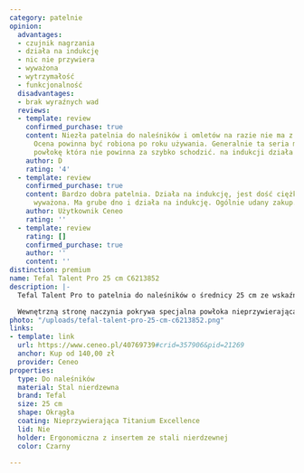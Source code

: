 ```yaml
---
category: patelnie
opinion:
  advantages:
  - czujnik nagrzania
  - działa na indukcję
  - nic nie przywiera
  - wyważona
  - wytrzymałość
  - funkcjonalność
  disadvantages:
  - brak wyraźnych wad
  reviews:
  - template: review
    confirmed_purchase: true
    content: Niezła patelnia do naleśników i omletów na razie nie ma z nia problemow.
      Ocena powinna być robiona po roku używania. Generalnie ta seria ma bardzo dobra
      powłokę która nie powinna za szybko schodzić. na indukcji działa bardzo dobrze.
    author: D
    rating: '4'
  - template: review
    confirmed_purchase: true
    content: Bardzo dobra patelnia. Działa na indukcję, jest dość ciężka, ale dobrze
      wyważona. Ma grube dno i działa na indukcję. Ogólnie udany zakup. Polecam!
    author: Użytkownik Ceneo
    rating: ''
  - template: review
    rating: []
    confirmed_purchase: true
    author: ''
    content: ''
distinction: premium
name: Tefal Talent Pro 25 cm C6213852
description: |-
  Tefal Talent Pro to patelnia do naleśników o średnicy 25 cm ze wskaźnikiem Soft-Touch, pozwalającym utrzymać optymalną temperaturę przygotowywanych potraw. Powłoka Titanium Excellence gwarantuje wysoką odporność na zarysowania, dzięki czemu użytkownik może z powodzeniem wykorzystać do niej metalowa akcesoria.

  Wewnętrzną stronę naczynia pokrywa specjalna powłoka nieprzywierająca. To gwarantuje wygodę i wysoki komfort smażenia - nawet w przypadku całkowitej rezygnacji z tłuszczu lub przy wykorzystaniu jego niewielkich ilości. Równomierne rozprowadzanie i prawidłową akumulację ciepła zapewnia gruby spód naczynia, odporny na wszelkie deformacje. Patelnia jest przystosowana do użytkowania na każdym rodzaju kuchenek, włącznie z płytą indukcyjną. Ponadto powłoki z efektem holograficznym 3D nadają nowego, unikatowego i interesującego designu, zamieniając zwykłą patelnię na stylowe akcesorium stanowiące nieodłączny element każdej współczesnej kuchni.
photo: "/uploads/tefal-talent-pro-25-cm-c6213852.png"
links:
- template: link
  url: https://www.ceneo.pl/40769739#crid=357906&pid=21269
  anchor: Kup od 140,00 zł
  provider: Ceneo
properties:
  type: Do naleśników
  material: Stal nierdzewna
  brand: Tefal
  size: 25 cm
  shape: Okrągła
  coating: Nieprzywierająca Titanium Excellence
  lid: Nie
  holder: Ergonomiczna z insertem ze stali nierdzewnej
  color: Czarny

---
```

